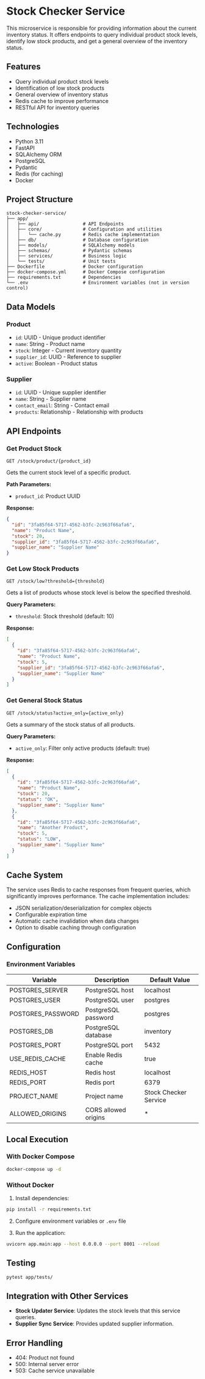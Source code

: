 # Stock Checker Service

This microservice is responsible for providing information about the current inventory status. It offers endpoints to query individual product stock levels, identify low stock products, and get a general overview of the inventory status.

## Features

- Query individual product stock levels
- Identification of low stock products
- General overview of inventory status
- Redis cache to improve performance
- RESTful API for inventory queries

## Technologies

- Python 3.11
- FastAPI
- SQLAlchemy ORM
- PostgreSQL
- Pydantic
- Redis (for caching)
- Docker

## Project Structure

```
stock-checker-service/
├── app/
│   ├── api/                # API Endpoints
│   ├── core/               # Configuration and utilities
│   │   └── cache.py        # Redis cache implementation
│   ├── db/                 # Database configuration
│   ├── models/             # SQLAlchemy models
│   ├── schemas/            # Pydantic schemas
│   ├── services/           # Business logic
│   └── tests/              # Unit tests
├── Dockerfile              # Docker configuration
├── docker-compose.yml      # Docker Compose configuration
├── requirements.txt        # Dependencies
└── .env                    # Environment variables (not in version control)
```

## Data Models

### Product

- `id`: UUID - Unique product identifier
- `name`: String - Product name
- `stock`: Integer - Current inventory quantity
- `supplier_id`: UUID - Reference to supplier
- `active`: Boolean - Product status

### Supplier

- `id`: UUID - Unique supplier identifier
- `name`: String - Supplier name
- `contact_email`: String - Contact email
- `products`: Relationship - Relationship with products

## API Endpoints

### Get Product Stock

```
GET /stock/product/{product_id}
```

Gets the current stock level of a specific product.

**Path Parameters:**
- `product_id`: Product UUID

**Response:**
```json
{
  "id": "3fa85f64-5717-4562-b3fc-2c963f66afa6",
  "name": "Product Name",
  "stock": 20,
  "supplier_id": "3fa85f64-5717-4562-b3fc-2c963f66afa6",
  "supplier_name": "Supplier Name"
}
```

### Get Low Stock Products

```
GET /stock/low?threshold={threshold}
```

Gets a list of products whose stock level is below the specified threshold.

**Query Parameters:**
- `threshold`: Stock threshold (default: 10)

**Response:**
```json
[
  {
    "id": "3fa85f64-5717-4562-b3fc-2c963f66afa6",
    "name": "Product Name",
    "stock": 5,
    "supplier_id": "3fa85f64-5717-4562-b3fc-2c963f66afa6",
    "supplier_name": "Supplier Name"
  }
]
```

### Get General Stock Status

```
GET /stock/status?active_only={active_only}
```

Gets a summary of the stock status of all products.

**Query Parameters:**
- `active_only`: Filter only active products (default: true)

**Response:**
```json
[
  {
    "id": "3fa85f64-5717-4562-b3fc-2c963f66afa6",
    "name": "Product Name",
    "stock": 20,
    "status": "OK",
    "supplier_name": "Supplier Name"
  },
  {
    "id": "3fa85f64-5717-4562-b3fc-2c963f66afa6",
    "name": "Another Product",
    "stock": 5,
    "status": "LOW",
    "supplier_name": "Supplier Name"
  }
]
```

## Cache System

The service uses Redis to cache responses from frequent queries, which significantly improves performance. The cache implementation includes:

- JSON serialization/deserialization for complex objects
- Configurable expiration time
- Automatic cache invalidation when data changes
- Option to disable caching through configuration

## Configuration

### Environment Variables

| Variable | Description | Default Value |
|----------|-------------|---------------|
| POSTGRES_SERVER | PostgreSQL host | localhost |
| POSTGRES_USER | PostgreSQL user | postgres |
| POSTGRES_PASSWORD | PostgreSQL password | postgres |
| POSTGRES_DB | PostgreSQL database | inventory |
| POSTGRES_PORT | PostgreSQL port | 5432 |
| USE_REDIS_CACHE | Enable Redis cache | true |
| REDIS_HOST | Redis host | localhost |
| REDIS_PORT | Redis port | 6379 |
| PROJECT_NAME | Project name | Stock Checker Service |
| ALLOWED_ORIGINS | CORS allowed origins | * |

## Local Execution

### With Docker Compose

```bash
docker-compose up -d
```

### Without Docker

1. Install dependencies:

```bash
pip install -r requirements.txt
```

2. Configure environment variables or `.env` file

3. Run the application:

```bash
uvicorn app.main:app --host 0.0.0.0 --port 8001 --reload
```

## Testing

```bash
pytest app/tests/
```

## Integration with Other Services

- **Stock Updater Service**: Updates the stock levels that this service queries.
- **Supplier Sync Service**: Provides updated supplier information.

## Error Handling

- 404: Product not found
- 500: Internal server error
- 503: Cache service unavailable
